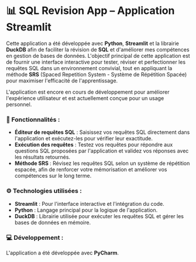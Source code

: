 # 📊 SQL Revision App – Application Streamlit

Cette application a été développée avec **Python**, **Streamlit** et la librairie **DuckDB** afin de faciliter la révision de **SQL** et d'améliorer mes compétences en gestion de bases de données. L'objectif principal de cette application est de fournir une interface interactive pour tester, réviser et perfectionner les requêtes SQL dans un environnement convivial, tout en appliquant la méthode **SRS** (Spaced Repetition System - Système de Répétition Spacée) pour maximiser l'efficacité de l'apprentissage.

L'application est encore en cours de développement pour améliorer l'expérience utilisateur et est actuellement conçue pour un usage personnel.

### 🚀 Fonctionnalités :
- **Éditeur de requêtes SQL** : Saisissez vos requêtes SQL directement dans l'application et exécutez-les pour vérifier leur exactitude.
- **Exécution des requêtes** : Testez vos requêtes pour répondre aux questions SQL proposées par l'application et validez vos réponses avec les résultats retournés.
- **Méthode SRS** : Révisez les requêtes SQL selon un système de répétition espacée, afin de renforcer votre mémorisation et améliorer vos compétences sur le long terme.

### ⚙️ Technologies utilisées :
- **Streamlit** : Pour l'interface interactive et l'intégration du code.
- **Python** : Langage principal pour la logique de l'application.
- **DuckDB** : Librairie utilisée pour exécuter les requêtes SQL et gérer les bases de données en mémoire.

### 💻 Développement :
L'application a été développée avec **PyCharm**.
